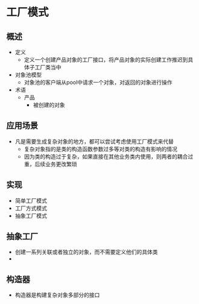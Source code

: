 # 工厂模式
## 概述
- 定义
	- 定义一个创建产品对象的工厂接口，将产品对象的实际创建工作推迟到具体子工厂类当中
- 对象池模型
	- 对象池的客户端从pool中请求一个对象，对返回的对象进行操作
- 术语
	- 产品
		- 被创建的对象

## 应用场景
- 凡是需要生成复杂对象的地方，都可以尝试考虑使用工厂模式来代替
	- 复杂对象指的是类的构造函数参数过多等对类的构造有影响的情况
    - 因为类的构造过于复杂，如果直接在其他业务类内使用，则两者的耦合过重，后续业务更改繁琐

## 实现
- 简单工厂模式
- 工厂方式模式
- 抽象工厂模式

## 抽象工厂
- 创建一系列关联或者独立的对象，而不需要定义他们的具体类
- 

## 构造器
- 构造器是构建复杂对象多部分的接口